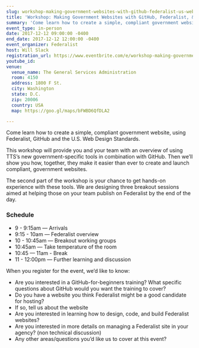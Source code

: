 ```yaml
---
slug: workshop-making-government-websites-with-github-federalist-us-web-design-standards
title: 'Workshop: Making Government Websites with GitHub, Federalist, & U.S. Web Design Standards'
summary: 'Come learn how to create a simple, compliant government website, using Federalist, GitHub and the U&#46;S&#46; Web Design Standards&#46;'
event_type: in-person
date: 2017-12-12 09:00:00 -0400
end_date: 2017-12-12 12:00:00 -0400
event_organizer: Federalist
host: Will Slack
registration_url: https://www.eventbrite.com/e/workshop-making-government-websites-with-federalist-github-basics-registration-39457265744
youtube_id:
venue:
  venue_name: The General Services Administration
  room: 4150
  address: 1800 F St.
  city: Washington
  state: D.C.
  zip: 20006
  country: USA
  map: https://goo.gl/maps/bFWBD6QfDLA2

---
```


Come learn how to create a simple, compliant government website, using Federalist, GitHub and the U.S. Web Design Standards.

This workshop will provide you and your team with an overview of using TTS’s new government-specific tools in combination with GitHub. Then we’ll show you how, together, they make it easier than ever to create and launch compliant, government websites.

The second part of the workshop is your chance to get hands-on experience with these tools. We are designing three breakout sessions aimed at helping those on your team publish on Federalist by the end of the day.

### Schedule
* 9 - 9:15am — Arrivals
* 9:15 - 10am — Federalist overview
* 10 - 10:45am — Breakout working groups
* 10:45am — Take temperature of the room
* 10:45 — 11am - Break
* 11 - 12:00pm — Further learning and discussion


When you register for the event, we’d like to know:

* Are you interested in a GitHub-for-beginners training? What specific questions about GitHub would you want the training to cover?
* Do you have a website you think Federalist might be a good candidate for hosting?
* If so, tell us about the website
* Are you interested in learning how to design, code, and build Federalist websites?
* Are you interested in more details on managing a Federalist site in your agency? (non technical discussion)
* Any other areas/questions you’d like us to cover at this event?
